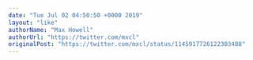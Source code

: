 ```yaml
---
date: "Tue Jul 02 04:50:50 +0000 2019"
layout: "like"
authorName: "Max Howell"
authorUrl: "https://twitter.com/mxcl"
originalPost: "https://twitter.com/mxcl/status/1145917726122303488"
---
```

